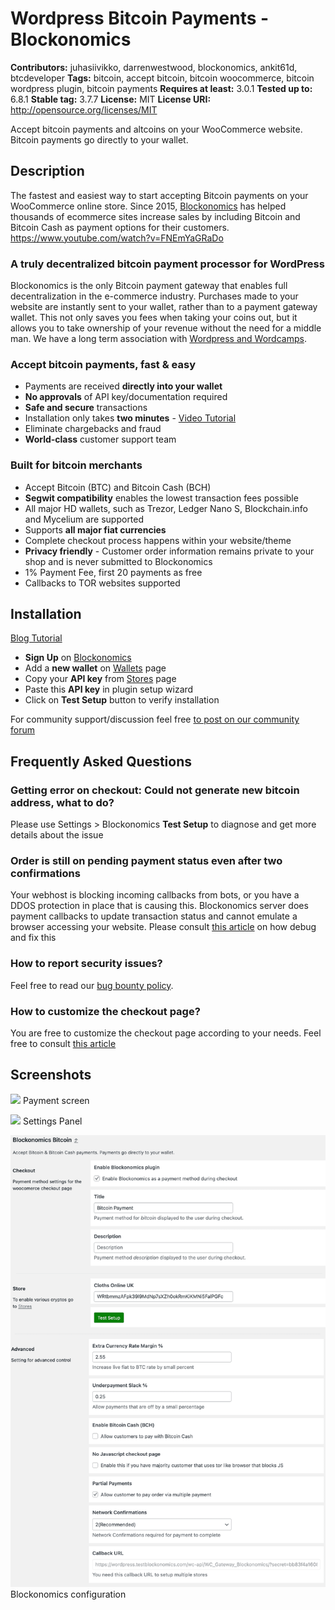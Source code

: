 # Wordpress Bitcoin Payments - Blockonomics # 
**Contributors:** juhasiivikko, darrenwestwood, blockonomics, ankit61d, btcdeveloper
**Tags:** bitcoin, accept bitcoin, bitcoin woocommerce, bitcoin wordpress plugin, bitcoin payments
**Requires at least:** 3.0.1 
**Tested up to:** 6.8.1
**Stable tag:** 3.7.7
**License:** MIT 
**License URI:** http://opensource.org/licenses/MIT 

Accept bitcoin payments and altcoins on your WooCommerce website. Bitcoin payments go directly to your wallet. 

## Description ## 

The fastest and easiest way to start accepting Bitcoin payments on your WooCommerce online store. Since 2015, [Blockonomics](https://www.blockonomics.co/merchants?utm_source=wordpress) has helped thousands of ecommerce sites increase sales by including Bitcoin and Bitcoin Cash as payment options for their customers.
https://www.youtube.com/watch?v=FNEmYaGRaDo


### A truly decentralized bitcoin payment processor for WordPress ### 

Blockonomics is the only Bitcoin payment gateway that enables full decentralization in the e-commerce industry. Purchases made to your website are instantly sent to your wallet, rather than to a payment gateway wallet. This not only saves you fees when taking your coins out, but it allows you to take ownership of your revenue without the need for a middle man. We have a long term association with [Wordpress and Wordcamps](https://insights.blockonomics.co/blockonomics-loves-wordcamps/).


### Accept bitcoin payments, fast & easy ### 
- Payments are received **directly into your wallet** 
- **No approvals** of API key/documentation required 
- **Safe and secure** transactions 
- Installation only takes **two minutes** - [Video Tutorial](https://www.youtube.com/watch?v=bozfMIznpao)  
- Eliminate chargebacks and fraud 
- **World-class** customer support team 

### Built for bitcoin merchants ### 
- Accept Bitcoin (BTC) and Bitcoin Cash (BCH)
- **Segwit compatibility** enables the lowest transaction fees possible 
- All major HD wallets, such as Trezor, Ledger Nano S, Blockchain.info and Mycelium are supported 
- Supports **all major fiat currencies** 
- Complete checkout process happens within your website/theme
- **Privacy friendly** - Customer order information remains private to your shop and is never submitted to Blockonomics
- 1% Payment Fee, first 20 payments as free 
- Callbacks to TOR websites supported

## Installation ## 

[Blog Tutorial](https://help.blockonomics.co/support/solutions/articles/33000248575-wordpress-woocommerce-integration)
 
- **Sign Up** on [Blockonomics](https://www.blockonomics.co/merchants#/)
- Add a **new wallet** on [Wallets](https://www.blockonomics.co/wallets) page
- Copy your **API key** from [Stores](https://www.blockonomics.co/stores) page
- Paste this **API key** in plugin setup wizard
- Click on **Test Setup** button to verify installation

For community support/discussion feel free [to post on our community forum](https://community.blockonomics.co/)

## Frequently Asked Questions ## 

### Getting error on checkout: Could not generate new bitcoin address, what to do? ### 
Please use Settings > Blockonomics **Test Setup** to diagnose and get more
details about the issue

### Order is still on pending payment status even after two confirmations  ### 
Your webhost is blocking incoming callbacks from bots, or you have a DDOS protection in place that is causing this. Blockonomics server does payment callbacks to update transaction status and cannot emulate a browser accessing your website. Please consult [this article](http://help.blockonomics.co/solution/articles/33000219539-order-status-not-changing-ddos-protection) on how debug and fix this

### How to report security issues? ### 
Feel free to read our [bug bounty policy](https://help.blockonomics.co/support/solutions/articles/33000256692-bug-bounty-program).

### How to customize the checkout page? ### 
You are free to customize the checkout page according to your needs. Feel free to consult [this article](http://help.blockonomics.co/support/solutions/articles/33000243991-how-to-customize-the-checkout-page-)

## Screenshots ##

![](assets-wp-repo/screenshot-2.png)
Payment screen 

![](assets-wp-repo/screenshot-3.png)
Settings Panel

![](assets-wp-repo/screenshot-4.png)
Blockonomics configuration
